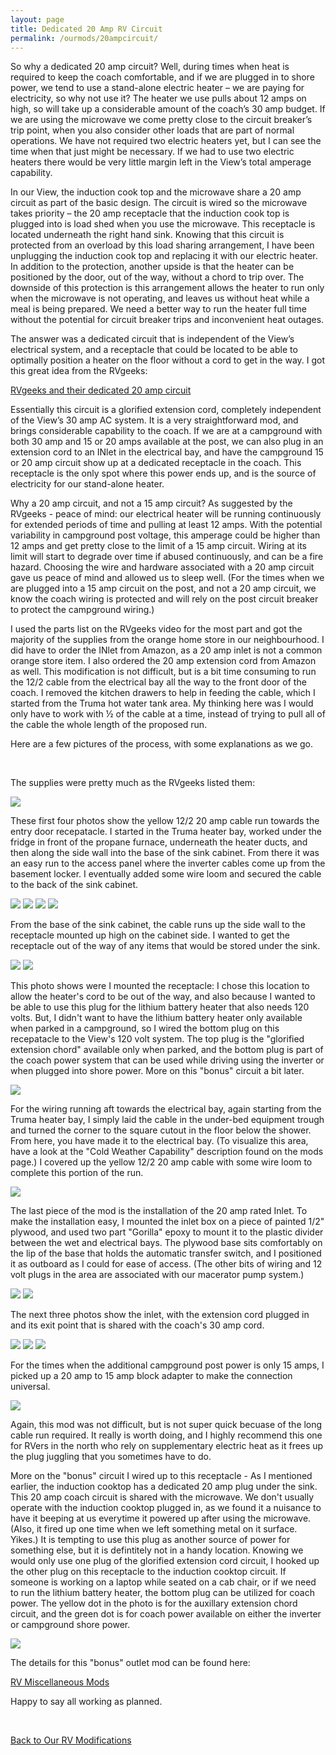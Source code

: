 ```yaml
---
layout: page
title: Dedicated 20 Amp RV Circuit
permalink: /ourmods/20ampcircuit/
---
```


So why a dedicated 20 amp circuit?  Well, during times when heat is required to keep the coach comfortable, and if we are plugged in to shore power, we tend to use a stand-alone electric heater – we are paying for electricity, so why not use it?  The heater we use pulls about 12 amps on high, so will take up a considerable amount of the coach’s 30 amp budget.  If we are using the microwave we come pretty close to the circuit breaker’s trip point, when you also consider other loads that are part of normal operations.  We have not required two electric heaters yet, but I can see the time when that just might be necessary.  If we had to use two electric heaters there would be very little margin left in the View’s total amperage capability.

In our View, the induction cook top and the microwave share a 20 amp circuit as part of the basic design.  The circuit is wired so the microwave takes priority – the 20 amp receptacle that the induction cook top is plugged into is load shed when you use the microwave.  This receptacle is located underneath the right hand sink.  Knowing that this circuit is protected from an overload by this load sharing arrangement, I have been unplugging the induction cook top and replacing it with our electric heater.  In addition to the protection, another upside is that the heater can be positioned by the door, out of the way, without a chord to trip over.  The downside of this protection is this arrangement allows the heater to run only when the microwave is not operating, and leaves us without heat while a meal is being prepared.  We need a better way to run the heater full time without the potential for circuit breaker trips and inconvenient heat outages.

The answer was a dedicated circuit that is independent of the View’s electrical system, and a receptacle that could be located to be able to optimally position a heater on the floor without a cord to get in the way.  I got this great idea from the RVgeeks:

[RVgeeks and their dedicated 20 amp circuit](https://www.youtube.com/watch?v=w1ZO5RxKoq8&t=407s)

Essentially this circuit is a glorified extension cord, completely independent of the View’s 30 amp AC system.  It is a very straightforward mod, and brings considerable capability to the coach.  If we are at a campground with both 30 amp and 15 or 20 amps available at the post, we can also plug in an extension cord to an INlet in the electrical bay, and have the campground 15 or 20 amp circuit show up at a dedicated receptacle in the coach.  This receptacle is the only spot where this power ends up, and is the source of electricity for our stand-alone heater.

Why a 20 amp circuit, and not a 15 amp circuit?  As suggested by the RVgeeks - peace of mind:  our electrical heater will be running continuously for extended periods of time and pulling at least 12 amps.  With the potential variability in campground post voltage, this amperage could be higher than 12 amps and get pretty close to the limit of a 15 amp circuit.  Wiring at its limit will start to degrade over time if abused continuously, and can be a fire hazard.  Choosing the wire and hardware associated with a 20 amp circuit gave us peace of mind and allowed us to sleep well.  (For the times when we are plugged into a 15 amp circuit on the post, and not a 20 amp circuit, we know the coach wiring is protected and will rely on the post circuit breaker to protect the campground wiring.)

I used the parts list on the RVgeeks video for the most part and got the majority of the supplies from the orange home store in our neighbourhood.  I did have to order the INlet from Amazon, as a 20 amp inlet is not a common orange store item.  I also ordered the 20 amp extension cord from Amazon as well.  This modification is not difficult, but is a bit time consuming to run the 12/2 cable from the electrical bay all the way to the front door of the coach.  I removed the kitchen drawers to help in feeding the cable, which I started from the Truma hot water tank area.  My thinking here was I would only have to work with ½ of the cable at a time, instead of trying to pull all of the cable the whole length of the proposed run.

Here are a few pictures of the process, with some explanations as we go.

<br>

The supplies were pretty much as the RVgeeks listed them:

<img src="/assets/web20ampsupplies.jpg"/>

These first four photos show the yellow 12/2 20 amp cable run towards the entry door recepatacle.  I started in the Truma heater bay, worked under the fridge in front of the propane furnace, underneath the heater ducts, and then along the side wall into the base of the sink cabinet.  From there it was an easy run to the access panel where the inverter cables come up from the basement locker.  I eventually added some wire loom and secured the cable to the back of the sink cabinet.

<img src="/assets/web20Amp1.jpg"/>

<img src="/assets/web20Amp2.jpg"/>

<img src="/assets/web20Amp3.jpg"/>

<img src="/assets/web20Amp4.jpg"/>

From the base of the sink cabinet, the cable runs up the side wall to the receptacle mounted up high on the cabinet side.  I wanted to get the receptacle out of the way of any items that would be stored under the sink.

<img src="/assets/web20Amp13.jpg"/>

<img src="/assets/web20Amp14.jpg"/>

This photo shows were I mounted the receptacle: I chose this location to allow the heater's cord to be out of the way, and also because I wanted to be able to use this plug for the lithium battery heater that also needs 120 volts.  But, I didn't want to have the lithium battery heater only available when parked in a campground, so I wired the bottom plug on this recepatacle to the View's 120 volt system.  The top plug is the "glorified extension chord" available only when parked, and the bottom plug is part of the coach power system that can be used while driving using the inverter or when plugged into shore power.  More on this "bonus" circuit a bit later.

<img src="/assets/web20Amp17.jpg"/>

For the wiring running aft towards the electrical bay, again starting from the Truma heater bay, I simply laid the cable in the under-bed equipment trough and turned the corner to the square cutout in the floor below the shower.  From here, you have made it to the electrical bay.  (To visualize this area, have a look at the "Cold Weather Capability" description found on the mods page.)  I covered up the yellow 12/2 20 amp cable with some wire loom to complete this portion of the run.

<img src="/assets/web20Amp25.jpg"/>

The last piece of the mod is the installation of the 20 amp rated Inlet.  To make the installation easy, I mounted the inlet box on a piece of painted 1/2" plywood, and used two part "Gorilla" epoxy to mount it to the plastic divider between the wet and electrical bays.  The plywood base sits comfortably on the lip of the base that holds the automatic transfer switch, and I positioned it as outboard as I could for ease of access.  (The other bits of wiring and 12 volt plugs in the area are associated with our macerator pump system.)

<img src="/assets/web20Amp9.jpg"/>

<img src="/assets/web20Amp18.jpg"/>

The next three photos show the inlet, with the extension cord plugged in and its exit point that is shared with the coach's 30 amp cord.

<img src="/assets/web20Amp20.jpg"/>

<img src="/assets/web20Amp21.jpg"/>

<img src="/assets/web20Amp22.jpg"/>

For the times when the additional campground post power is only 15 amps, I picked up a 20 amp to 15 amp block adapter to make the connection universal.

<img src="/assets/web20Amp24.jpg"/>

Again, this mod was not difficult, but is not super quick becuase of the long cable run required.  It really is worth doing, and I highly recommend this one for RVers in the north who rely on supplementary electric heat as it frees up the plug juggling that you sometimes have to do.

More on the "bonus" circuit I wired up to this receptacle - As I mentioned earlier, the induction cooktop has a dedicated 20 amp plug under the sink.  This 20 amp coach circuit is shared with the microwave.  We don't usually operate with the induction cooktop plugged in, as we found it a nuisance to have it beeping at us everytime it powered up after using the microwave.  (Also, it fired up one time when we left something metal on it surface.  Yikes.)  It is tempting to use this plug as another source of power for something else, but it is defintitely not in a handy location.  Knowing we would only use one plug of the glorified extension cord circuit, I hooked up the other plug on this receptacle to the induction cooktop circuit.  If someone is working on a laptop while seated on a cab chair, or if we need to run the lithium battery heater, the bottom plug can be utilized for coach power.  The yellow dot in the photo is for the auxillary extension chord circuit, and the green dot is for coach power available on either the inverter or campground shore power.  

<img src="/assets/web20Amp17.jpg"/>

The details for this "bonus" outlet mod can be found here:

[RV Miscellaneous Mods](/ourmods/miscmods/)

Happy to say all working as planned.

<br>

[Back to Our RV Modifications](/ourmods/)
